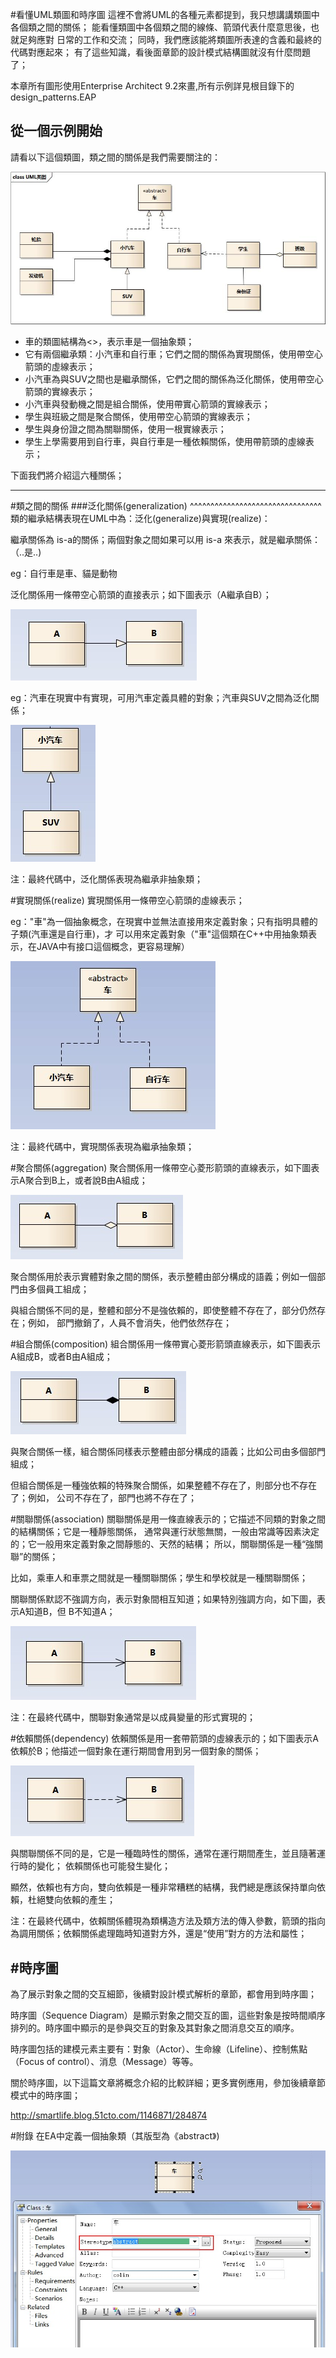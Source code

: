 
#看懂UML類圖和時序圖
這裡不會將UML的各種元素都提到，我只想講講類圖中各個類之間的關係；
能看懂類圖中各個類之間的線條、箭頭代表什麼意思後，也就足夠應對
日常的工作和交流；
同時，我們應該能將類圖所表達的含義和最終的代碼對應起來；
有了這些知識，看後面章節的設計模式結構圖就沒有什麼問題了；

本章所有圖形使用Enterprise Architect 9.2來畫,所有示例詳見根目錄下的design_patterns.EAP

從一個示例開始
--------------------

請看以下這個類圖，類之間的關係是我們需要關注的：

![](_static/uml_class_struct.jpg)

- 車的類圖結構為<<abstract>>，表示車是一個抽象類；
- 它有兩個繼承類：小汽車和自行車；它們之間的關係為實現關係，使用帶空心箭頭的虛線表示；
- 小汽車為與SUV之間也是繼承關係，它們之間的關係為泛化關係，使用帶空心箭頭的實線表示；
- 小汽車與發動機之間是組合關係，使用帶實心箭頭的實線表示；
- 學生與班級之間是聚合關係，使用帶空心箭頭的實線表示；
- 學生與身份證之間為關聯關係，使用一根實線表示；
- 學生上學需要用到自行車，與自行車是一種依賴關係，使用帶箭頭的虛線表示；

下面我們將介紹這六種關係；


---

#類之間的關係
###泛化關係(generalization)
^^^^^^^^^^^^^^^^^^^^^^^^^^^^^^^^
類的繼承結構表現在UML中為：泛化(generalize)與實現(realize)：

繼承關係為 is-a的關係；兩個對象之間如果可以用 is-a 來表示，就是繼承關係：（..是..)

eg：自行車是車、貓是動物

泛化關係用一條帶空心箭頭的直接表示；如下圖表示（A繼承自B）；

![](_static/uml_generalization.jpg)

eg：汽車在現實中有實現，可用汽車定義具體的對象；汽車與SUV之間為泛化關係；

![](_static/uml_generalize.jpg)

注：最終代碼中，泛化關係表現為繼承非抽象類；

#實現關係(realize)
實現關係用一條帶空心箭頭的虛線表示；

eg："車"為一個抽象概念，在現實中並無法直接用來定義對象；只有指明具體的子類(汽車還是自行車)，才
可以用來定義對象（"車"這個類在C++中用抽象類表示，在JAVA中有接口這個概念，更容易理解）

![](_static/uml_realize.jpg)

注：最終代碼中，實現關係表現為繼承抽象類；

#聚合關係(aggregation)
聚合關係用一條帶空心菱形箭頭的直線表示，如下圖表示A聚合到B上，或者說B由A組成；

![](_static/uml_aggregation.jpg)

聚合關係用於表示實體對象之間的關係，表示整體由部分構成的語義；例如一個部門由多個員工組成；

與組合關係不同的是，整體和部分不是強依賴的，即使整體不存在了，部分仍然存在；例如，
部門撤銷了，人員不會消失，他們依然存在；

#組合關係(composition)
組合關係用一條帶實心菱形箭頭直線表示，如下圖表示A組成B，或者B由A組成；

![](_static/uml_composition.jpg)

與聚合關係一樣，組合關係同樣表示整體由部分構成的語義；比如公司由多個部門組成；

但組合關係是一種強依賴的特殊聚合關係，如果整體不存在了，則部分也不存在了；例如，
公司不存在了，部門也將不存在了；

#關聯關係(association)
關聯關係是用一條直線表示的；它描述不同類的對象之間的結構關係；它是一種靜態關係，
通常與運行狀態無關，一般由常識等因素決定的；它一般用來定義對象之間靜態的、天然的結構；
所以，關聯關係是一種“強關聯”的關係；

比如，乘車人和車票之間就是一種關聯關係；學生和學校就是一種關聯關係；

關聯關係默認不強調方向，表示對象間相互知道；如果特別強調方向，如下圖，表示A知道B，但
B不知道A；

![](_static/uml_association.jpg)

注：在最終代碼中，關聯對象通常是以成員變量的形式實現的；

#依賴關係(dependency)
依賴關係是用一套帶箭頭的虛線表示的；如下圖表示A依賴於B；他描述一個對象在運行期間會用到另一個對象的關係；


![](_static/uml_dependency.jpg)

與關聯關係不同的是，它是一種臨時性的關係，通常在運行期間產生，並且隨著運行時的變化；
依賴關係也可能發生變化；

顯然，依賴也有方向，雙向依賴是一種非常糟糕的結構，我們總是應該保持單向依賴，杜絕雙向依賴的產生；

注：在最終代碼中，依賴關係體現為類構造方法及類方法的傳入參數，箭頭的指向為調用關係；依賴關係處理臨時知道對方外，還是“使用”對方的方法和屬性；

#時序圖
--------------------
為了展示對象之間的交互細節，後續對設計模式解析的章節，都會用到時序圖；

時序圖（Sequence Diagram）是顯示對象之間交互的圖，這些對象是按時間順序排列的。時序圖中顯示的是參與交互的對象及其對象之間消息交互的順序。

時序圖包括的建模元素主要有：對象（Actor）、生命線（Lifeline）、控制焦點（Focus of control）、消息（Message）等等。

關於時序圖，以下這篇文章將概念介紹的比較詳細；更多實例應用，參加後續章節模式中的時序圖；

http://smartlife.blog.51cto.com/1146871/284874


#附錄
在EA中定義一個抽象類（其版型為《abstract》)


![](_static/uml_AbatractClass.jpg)
